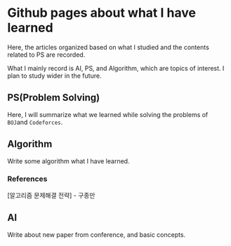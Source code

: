 # Github pages about what I have learned

Here, the articles organized based on what I studied and the contents related to PS are recorded.

What I mainly record is AI, PS, and Algorithm, which are topics of interest. I plan to study wider in the future.

## PS(Problem Solving)
Here, I will summarize what we learned while solving the problems of `BOJ`and `Codeforces`.

## Algorithm
Write some algorithm what I have learned.

### References
[알고리즘 문제해결 전략] - 구종만

## AI
Write about new paper from conference, and basic concepts.

